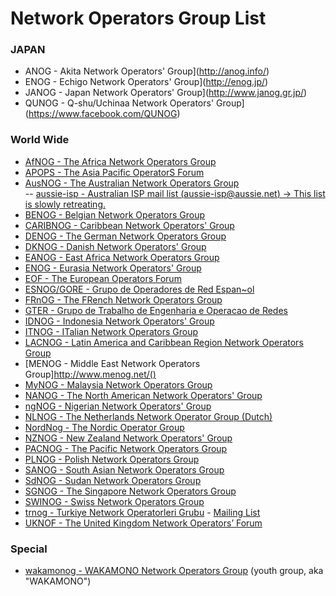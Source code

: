 Network Operators Group List
====

### JAPAN

- ANOG - Akita Network Operators' Group](http://anog.info/)
- ENOG - Echigo Network Operators' Group](http://enog.jp/)
- JANOG - Japan Network Operators' Group](http://www.janog.gr.jp/)
- QUNOG - Q-shu/Uchinaa Network Operators' Group](https://www.facebook.com/QUNOG)

### World Wide

- [AfNOG - The Africa Network Operators Group](http://www.afnog.org/)
- [APOPS - The Asia Pacific OperatorS Forum](http://www.apops.net/)
- [AusNOG - The Australian Network Operators Group](http://www.ausnog.net/)  
-- [aussie-isp - Australian ISP mail list (aussie-isp@aussie.net) -> This list is slowly retreating.]()
- [BENOG - Belgian Network Operators Group](http://www.benog.net/)
- [CARIBNOG - Caribbean Network Operators' Group](http://www.denog.de/)
- [DENOG - The German Network Operators Group](http://www.denog.de/)
- [DKNOG - Danish Network Operators' Group](http://www.dknog.dk/)
- [EANOG - East Africa Network Operators Group](http://orion.my.co.ke/cgi-bin/mailman/listinfo/eanog)
- [ENOG - Eurasia Network Operators' Group](http://www.enog.org/)
- [EOF - The European Operators Forum](http://www.ripe.net/ripe/wg/eof/index.html)
- [ESNOG/GORE - Grupo de Operadores de Red Espan~ol](http://www.esnog.net/)
- [FRnOG - The FRench Network Operators Group](http://www.frnog.org/)
- [GTER - Grupo de Trabalho de Engenharia e Operacao de Redes](http://gter.nic.br/)
- [IDNOG - Indonesia Network Operators' Group](http://www.idnog.or.id/)
- [ITNOG - ITalian Network Operators Group](http://www.itnog.it/)
- [LACNOG - Latin America and Caribbean Region Network Operators Group](https://mail.lacnic.net/mailman/listinfo/lacnog)
- [MENOG - Middle East Network Operators Group]http://www.menog.net/()
- [MyNOG - Malaysia Network Operators Group](http://www.mynog.org/)
- [NANOG - The North American Network Operators' Group](http://www.nanog.org/)
- [ngNOG - Nigerian Network Operators' Group](http://forum.org.ng/NgNOG/)
- [NLNOG - The Netherlands Network Operator Group (Dutch)](http://www.nlnog.net/)
- [NordNog - The Nordic Operator Group](http://www.nordnog.org/)
- [NZNOG - New Zealand Network Operators' Group](http://www.nznog.org/)
- [PACNOG - The Pacific Network Operators Group](http://www.pacnog.org/)
- [PLNOG - Polish Network Operators Group](http://plnog.pl/)
- [SANOG - South Asian Network Operators Group](http://www.sanog.org/)
- [SdNOG - Sudan Network Operators Group](http://www.swinog.ch/)
- [SGNOG - The Singapore Network Operators Group](http://www.sgnog.net/)
- [SWINOG - Swiss Network Operators Group](http://www.swinog.ch/)
- [trnog - Turkiye Network Operatorleri Grubu](http://trnog-2.eventbrite.com/) - [Mailing List](http://mailman.trnog.org/mailman/listinfo/trnog)
- [UKNOF - The United Kingdom Network Operators’ Forum](http://www.uknof.org.uk/)

### Special

- [wakamonog - WAKAMONO Network Operators Group](http://wakamonog.jp/)
  (youth group, aka "WAKAMONO")

